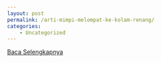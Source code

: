 ```yaml
---
layout: post
permalink: /arti-mimpi-melompat-ke-kolam-renang/
categories:
    - Uncategorized
---
```


[Baca Selengkapnya](/02)